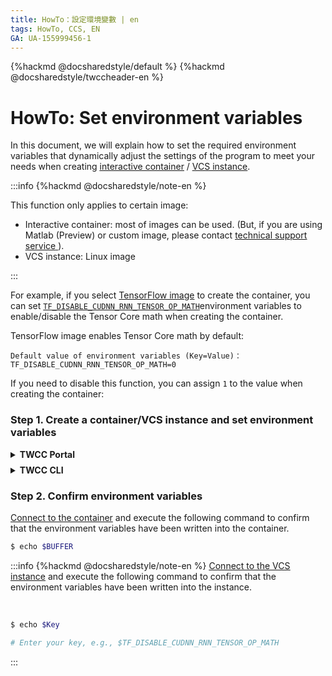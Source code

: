 ```yaml
---
title: HowTo：設定環境變數 | en
tags: HowTo, CCS, EN
GA: UA-155999456-1
---
```


{%hackmd @docsharedstyle/default %}
{%hackmd @docsharedstyle/twccheader-en %}

# HowTo: Set environment variables

In this document, we will explain how to set the required environment variables that dynamically adjust the settings of the program to meet your needs when creating [<ins>interactive container</ins>](https://man.twcc.ai/@twccdocs/guide-ccs-create-en) / [ <ins>VCS instance</ins>](https://man.twcc.ai/@twccdocs/guide-vcs-create-en).


:::info
{%hackmd @docsharedstyle/note-en %}

This function only applies to certain image:
- Interactive container: most of images can be used. (But, if you are using Matlab (Preview) or custom image, please contact <ins> <a href = "mailto:isupport@twcc.ai">technical support service</a > </ins>).
- VCS instance: Linux image

:::


For example, if you select [TensorFlow image](https://man.twcc.ai/@twccdocs/ccs-concept-image-main-en/%2F%40twccdocs%2Fccs-concept-image-tensorflow-en) to create the container, you can set [`TF_DISABLE_CUDNN_RNN_TENSOR_OP_MATH`](https://docs.nvidia.com/deeplearning/frameworks/tensorflow-user-guide/index.html#tf_disable_cudnn_rnn_tensor_op_math)environment variables to enable/disable the Tensor Core math when creating the container.

TensorFlow image enables Tensor Core math by default:

```
Default value of environment variables (Key=Value)：TF_DISABLE_CUDNN_RNN_TENSOR_OP_MATH=0
```
If you need to disable this function, you can assign `1` to the value when creating the container:


### Step 1. Create a container/VCS instance and set environment variables

<!-- 1 start -->

<details class="docspoiler">

<summary><b>TWCC Portal</b></summary>

<br>

:::info
{%hackmd @docsharedstyle/note-en %}
Take interactive container as an example. VCS instance is also set in the same method. Set the environment variables when [<ins>creating VCS instance</ins>](https://man.twcc.ai/@twccdocs/guide-vcs-create-en).
:::





When [<ins>creating container</ins>](https://man.twcc.ai/@twccdocs/guide-ccs-create-en), set the environment variables in **ENVIRONMENT VARIABLES** tab and then create the container.

![](https://cos.twcc.ai/SYS-MANUAL/uploads/upload_a59deaba5daa077c74e5e4e4c319117d.png)


:::info
{%hackmd @docsharedstyle/note-en %}

The key and value of environment variables are wrote in JSON format (see the figue below), so you can set multiple variables at one time:

```
    {
    "Key1":"Value-a",
    "Key2":"Value-b",
    "Key3":100
    }
```

:::

<br>


</details>

<!-- Space -->

<div style="height:8px"></div>

<!-- 2. start -->

<details class="docspoiler">

<summary><b>TWCC CLI</b></summary>

<br>

```
$ twccli mk ccs -envk TF_DISABLE_CUDNN_RNN_TENSOR_OP_MATH -envv 1  
```

</details>


### Step 2. Confirm environment variables

[Connect to the container](https://man.twcc.ai/@twccdocs/guide-ccs-connect-en) and execute the following command to confirm that the environment variables have been written into the container.

```bash
$ echo $BUFFER
```

:::info
{%hackmd @docsharedstyle/note-en %}
[<ins>Connect to the VCS instance</ins>](https://man.twcc.ai/@twccdocs/doc-vcs-main-en/https%3A%2F%2Fman.twcc.ai%2F%40twccdocs%2Fvcs-guide-connect-to-linux-from-windows-en) and execute the following command to confirm that the environment variables have been written into the instance.

<br>

```bash
$ echo $Key

# Enter your key, e.g., $TF_DISABLE_CUDNN_RNN_TENSOR_OP_MATH
```

:::
